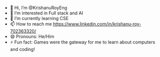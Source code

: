 - 👋 Hi, I’m @KrishanuRoyEng
- 👀 I’m interested in Full stack and AI
- 🌱 I’m currently learning CSE
- 📫 How to reach me https://www.linkedin.com/in/krishanu-roy-702363320/
- 😄 Pronouns: He/Him
- ⚡ Fun fact: Games were the gateway for me to learn about computers and coding!

<!---
KrishanuRoyEng/KrishanuRoyEng is a ✨ special ✨ repository because its `README.md` (this file) appears on your GitHub profile.
You can click the Preview link to take a look at your changes.
--->
